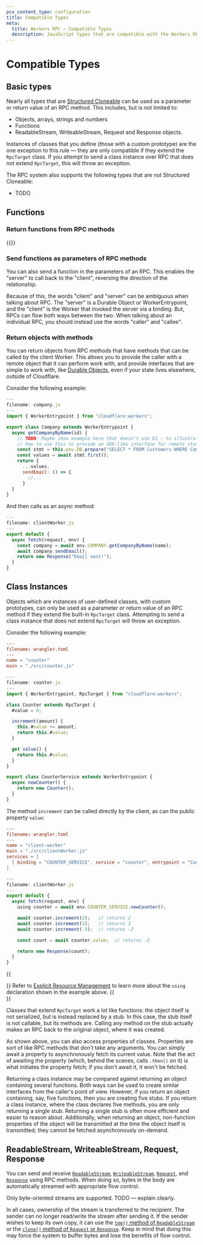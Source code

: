 ```yaml
---
pcx_content_type: configuration
title: Compatible Types
meta:
  title: Workers RPC — Compatible Types
  description: JavaScript types that are compatible with the Workers RPC system
---
```


# Compatible Types

## Basic types

Nearly all types that are [Structured Cloneable](https://developer.mozilla.org/en-US/docs/Web/API/Web_Workers_API/Structured_clone_algorithm#supported_types) can be used as a parameter or return value of an RPC method. This includes, but is not limited to:

- Objects, arrays, strings and numbers
- Functions
- ReadableStream, WriteableStream, Request and Response objects.

Instances of classes that you define (those with a custom prototype) are the one exception to this rule — they are only compatible if they extend the `RpcTarget` class. If you attempt to send a class instance over RPC that does not extend `RpcTarget`, this will throw an exception.

The RPC system also supports the following types that are not Structured Cloneable:

- TODO

## Functions

### Return functions from RPC methods

{{<render file="_service-binding-rpc-functions-example.md" productFolder="workers">}}

### Send functions as parameters of RPC methods

You can also send a function in the parameters of an RPC. This enables the "server" to call back to the "client", reversing the direction of the relationship.

Because of this, the words "client" and "server" can be ambiguous when talking about RPC. The "server" is a Durable Object or WorkerEntrypoint, and the "client" is the Worker that invoked the server via a binding. But, RPCs can flow both ways between the two. When talking about an individual RPC, you should instead use the words "caller" and "callee".

### Return objects with methods
<!-- TODO: Should we more loudly point people to use classes here? -->

You can return objects from RPC methods that have methods that can be called by the client Worker. This allows you to provide the caller with a remote object that it can perform work with, and provide interfaces that are simple to work with, like [Durable Objects](/durable-objects), even if your state lives elsewhere, outside of Cloudflare.

Consider the following example:

```js
---
filename: company.js
---
import { WorkerEntrypoint } from "cloudflare:workers";

export class Company extends WorkerEntrypoint {
  async getCompanyByName(id) {
    // TODO: Maybe show example here that doesn't use D1 — to illustrate point about
    // how to use this to provide an SDK-like interface for remote state that is outside of DO/D1/etc..
    const stmt = this.env.DB.prepare("SELECT * FROM Customers WHERE CompanyName = ?!").bind(id);
    const values = await stmt.first();
    return {
      ...values,
      sendEmail: () => {
        //...
      }
  }
}
```

And then calls as an async method:

```js
---
filename: clientWorker.js
---
export default {
  async fetch(request, env) {
    const company = await env.COMPANY.getCompanyByName(name);
    await company.sendEmail();
    return new Response("Email sent!");
  }
}
```

## Class Instances

Objects which are instances of user-defined classes, with custom prototypes, can only be used as a parameter or return value of an RPC method if they extend the built-in `RpcTarget` class. Attempting to send a class instance that does not extend `RpcTarget` will throw an exception.

Consider the following example:

```toml
---
filename: wrangler.toml
---
name = "counter"
main = "./src/counter.js"
```

```js
---
filename: counter.js
---
import { WorkerEntrypoint, RpcTarget } from "cloudflare:workers";

class Counter extends RpcTarget {
  #value = 0;

  increment(amount) {
    this.#value += amount;
    return this.#value;
  }

  get value() {
    return this.#value;
  }
}

export class CounterService extends WorkerEntrypoint {
  async newCounter() {
    return new Counter();
  }
}
```

The method `increment` can be called directly by the client, as can the public property `value`:

```toml
---
filename: wrangler.toml
---
name = "client-worker"
main = "./src/clientWorker.js"
services = [
  { binding = "COUNTER_SERVICE", service = "counter", entrypoint = "CounterService" }
]
```

```js
---
filename: clientWorker.js
---
export default {
  async fetch(request, env) {
    using counter = await env.COUNTER_SERVICE.newCounter();

    await counter.increment(2);   // returns 2
    await counter.increment(1);   // returns 3
    await counter.increment(-5);  // returns -2

    const count = await counter.value;  // returns -2

    return new Response(count);
  }
}
```

{{<Aside type="note" description="The `using` declaration">}}
Refer to [Explicit Resource Management](/workers/runtime-apis/rpc/lifecycle) to learn  more about the `using` declaration shown in the example above.
{{</Aside>}}

Classes that extend `RpcTarget` work a lot like functions: the object itself is not serialized, but is instead replaced by a stub. In this case, the stub itself is not callable, but its methods are. Calling any method on the stub actually makes an RPC back to the original object, where it was created.

As shown above, you can also access properties of classes. Properties are sort of like RPC methods that don't take any arguments. You can simply await a property to asynchronously fetch its current value. Note that the act of awaiting the property (which, behind the scenes, calls `.then()` on it) is what initiates the property fetch; if you don't await it, it won't be fetched.

Returning a class instance may be compared against returning an object containing several functions. Both ways can be used to create similar interfaces from the caller's point of view. However, if you return an object containing, say, five functions, then you are creating five stubs. If you return a class instance, where the class declares five methods, you are only returning a single stub. Returning a single stub is often more efficient and easier to reason about. Additionally, when returning an object, non-function properties of the object will be transmitted at the time the object itself is transmitted; they cannot be fetched asynchronously on-demand.

## ReadableStream, WriteableStream, Request, Response

You can send and receive [`ReadableStream`](/workers/runtime-apis/streams/readablestream/), [`WriteableStream`](/workers/runtime-apis/streams/writablestream/), [`Request`](/workers/runtime-apis/request/), and [`Response`](/workers/runtime-apis/response/) using RPC methods. When doing so, bytes in the body are automatically streamed with appropriate flow control.

Only byte-oriented streams are supported. TODO — explain clearly.

In all cases, ownership of the stream is transferred to the recipient. The sender can no longer read/write the stream after sending it. If the sender wishes to keep its own copy, it can use the [`tee()` method of `ReadableStream`](https://developer.mozilla.org/en-US/docs/Web/API/ReadableStream/tee) or the [`clone()` method of `Request` or `Response`](https://developer.mozilla.org/en-US/docs/Web/API/Response/clone). Keep in mind that doing this may force the system to buffer bytes and lose the benefits of flow control.